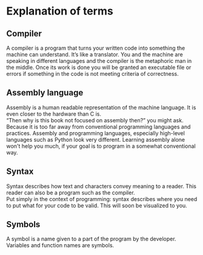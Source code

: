 # Explanation of terms

## Compiler
A compiler is a program that turns your written code into something the machine
can understand. It’s like a translator. You and the machine are speaking in
different languages and the compiler is the metaphoric man in the middle. Once
its work is done you will be granted an executable file or errors if something
in the code is not meeting criteria of correctness.  

## Assembly language
Assembly is a human readable representation of the machine language. It is even
closer to the hardware than C is.  
“Then why is this book not focused on assembly then?” you might ask. Because it
is too far away from conventional programming languages and practices. Assembly
and programming languages, especially high-level languages such as Python look
very different. Learning assembly alone won't help you much, if your goal is to
program in a somewhat conventional way.  

## Syntax
Syntax describes how text and characters convey meaning to a reader. This reader
can also be a program such as the compiler.  
Put simply in the context of programming: syntax describes where you need to put
what for your code to be valid. This will soon be visualized to you.  

## Symbols
A symbol is a name given to a part of the program by the developer.  
Variables and function names are symbols.  
